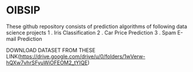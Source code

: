# OIBSIP
These github repository consists of prediction algorithms of following data science projects 1 . Iris Classification 2 . Car Price Prediction 3 . Spam E-mail Prediction





DOWNLOAD DATASET FROM THESE LINK(https://drive.google.com/drive/u/0/folders/1wVerw-hQXw7vhrSFyuWiOFEOM2_tYIQE)
